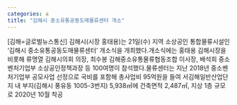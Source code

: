 ```yaml
---
categories: a
title: "김해시 중소유통공동도매물류센터 개소"
---
```

[김해=글로벌뉴스통신] 김해시(시장 홍태용)는 21일(수) 지역 소상공인 통합물류시설인 ‘김해시 중소유통공동도매물류센터’ 개소식을 개최했다.개소식에는 홍태용 김해시장을 비롯해 류명열 김해시의회 의장, 최수봉 김해중소유통물류협동조합 이사장, 배석희 중소벤처기업부 소상공인정책과장 등 100여명이 참석했다.물류센터는 지난 2018년 중소벤처기업부 공모사업 선정으로 국비를 포함해 총사업비 95억원을 들여 서김해일반산업단지 내 부지(김해시 풍유동 1005-3번지) 5,938㎡에 건축면적 2,487㎡, 지상 1층 규모로 2020년 10월 착공